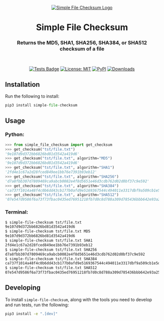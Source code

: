 <p align="center">
<a href="https://github.com/shash873/simple-file-cheksum"><img alt="Simple File Checksum Logo" src="https://raw.githubusercontent.com/shash873/simple-file-checksum/main/logo.png"></a>
</p>

<h1 align="center">Simple File Checksum</h1>

<h3 align="center">Returns the MD5, SHA1, SHA256, SHA384, or SHA512 checksum of a file</h3>

<br/>

<p align="center">
<a href="https://github.com/shash873/simple-file-checksum/actions?query=workflow%3Atests"><img alt="Tests Badge" src="https://github.com/shash873/simple-file-checksum/workflows/tests/badge.svg"></a>
<a href="https://raw.githubusercontent.com/shash873/simple-file-checksum/main/LICENCE"><img alt="License: MIT" src="https://raw.githubusercontent.com/shash873/simple-file-checksum/main/license.svg"></a>
<a href="https://pypi.org/project/simple-file-checksum/"><img alt="PyPI" src="https://img.shields.io/pypi/v/simple-file-checksum"></a>
<a href="https://pepy.tech/project/simple-file-checksum"><img alt="Downloads" src="https://pepy.tech/badge/simple-file-checksum"></a>
</p>

## Installation

Run the following to install:

```python
pip3 install simple-file-checksum
```

## Usage

### Python:

```python
>>> from simple_file_checksum import get_checksum
>>> get_checksum("tst/file.txt")
'9e107d9d372bb6826bd81d3542a419d6'
>>> get_checksum("tst/file.txt", algorithm="MD5")
'9e107d9d372bb6826bd81d3542a419d6'
>>> get_checksum("tst/file.txt", algorithm="SHA1")
'2fd4e1c67a2d28fced849ee1bb76e7391b93eb12'
>>> get_checksum("tst/file.txt", algorithm="SHA256")
'd7a8fbb307d7809469ca9abcb0082e4f8d5651e46d3cdb762d02d0bf37c9e592'
>>> get_checksum("tst/file.txt", algorithm="SHA384")
'ca737f1014a48f4c0b6dd43cb177b0afd9e5169367544c494011e3317dbf9a509cb1e5dc1e85a941bbee3d7f2afbc9b1'
>>> get_checksum("tst/file.txt", algorithm="SHA512")
'07e547d9586f6a73f73fbac0435ed76951218fb7d0c8d788a309d785436bbb642e93a252a954f23912547d1e8a3b5ed6e1bfd7097821233fa0538f3db854fee6'
```

### Terminal:

```bash
$ simple-file-checksum tst/file.txt
9e107d9d372bb6826bd81d3542a419d6
$ simple-file-checksum tst/file.txt MD5
9e107d9d372bb6826bd81d3542a419d6
$ simple-file-checksum tst/file.txt SHA1
2fd4e1c67a2d28fced849ee1bb76e7391b93eb12
$ simple-file-checksum tst/file.txt SHA256
d7a8fbb307d7809469ca9abcb0082e4f8d5651e46d3cdb762d02d0bf37c9e592
$ simple-file-checksum tst/file.txt SHA384
ca737f1014a48f4c0b6dd43cb177b0afd9e5169367544c494011e3317dbf9a509cb1e5dc1e85a941bbee3d7f2afbc9b1
$ simple-file-checksum tst/file.txt SHA512
07e547d9586f6a73f73fbac0435ed76951218fb7d0c8d788a309d785436bbb642e93a252a954f23912547d1e8a3b5ed6e1bfd7097821233fa0538f3db854fee6
```

##  Developing

To install `simple-file-checksum`, along with the tools you need to develop and run tests, run the following:

```bash
pip3 install -e ".[dev]"
```
